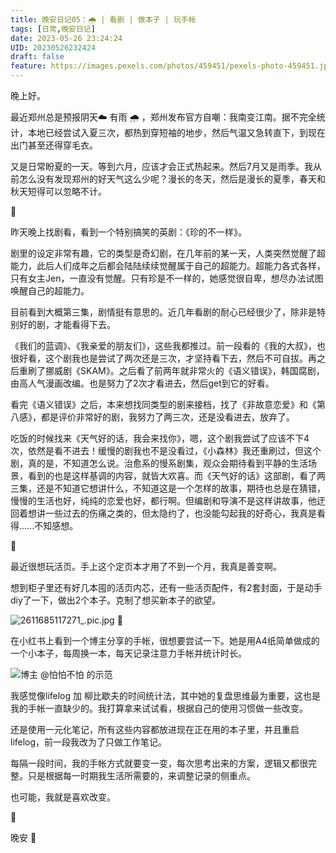 ```yaml
---
title: 晚安日记05：🌧 | 看剧 | 做本子 | 玩手帐
tags: [日常,晚安日记]
date: 2023-05-26 23:24:24
UID: 20230526232424
draft: false
feature: https://images.pexels.com/photos/459451/pexels-photo-459451.jpeg
---
```


晚上好。

最近郑州总是预报阴天☁️ 有雨 🌧 ，郑州发布官方自嘲：我南变江南。据不完全统计，本地已经尝试入夏三次，都热到穿短袖的地步，然后气温又急转直下，到现在出门甚至还得穿毛衣。

又是日常盼夏的一天。等到六月，应该才会正式热起来。然后7月又是雨季。我从前怎么没有发现郑州的好天气这么少呢？漫长的冬天，然后是漫长的夏季，春天和秋天短得可以忽略不计。

<!--more-->
🌲

昨天晚上找剧看，看到一个特别搞笑的英剧：《珍的不一样》。

剧里的设定非常有趣，它的类型是奇幻剧，在几年前的某一天，人类突然觉醒了超能力，此后人们成年之后都会陆陆续续觉醒属于自己的超能力。超能力各式各样，只有女主Jen，一直没有觉醒。只有珍是不一样的，她感觉很自卑，想尽办法试图唤醒自己的超能力。

目前看到大概第三集，剧情挺有意思的。近几年看剧的耐心已经很少了，除非是特别好的剧，才能看得下去。

《我们的蓝调》、《我亲爱的朋友们》，这些我都推过。前一段看的《我的大叔》，也很好看，这个剧我也是尝试了两次还是三次，才坚持看下去，然后不可自拔。再之后重刷了挪威剧《SKAM》。之后看了前两年就非常火的《语义错误》，韩国腐剧，由高人气漫画改编。也是努力了2次才看进去，然后get到它的好看。

看完《语义错误》之后，本来想找同类型的剧来接档，找了《非故意恋爱》和《第八感》，都是评价非常好的剧，我努力了两三次，还是没看进去，放弃了。

吃饭的时候找来《天气好的话，我会来找你》，嗯，这个剧我尝试了应该不下4次，依然是看不进去！缓慢的剧我也不是没看过，《小森林》我还重刷过，但这个剧，真的是，不知道怎么说。治愈系的慢系剧集，观众会期待看到平静的生活场景，看到的也是这样基调的内容，就皆大欢喜。而《天气好的话》这部剧，看了两三集，还是不知道它想讲什么，不知道这是一个怎样的故事，期待也总是在猜错，慢慢的生活也好，纯纯的恋爱也好，都行啊。但编剧和导演不是这样讲故事，他迂回着想讲一些过去的伤痛之类的，但太隐约了，也没能勾起我的好奇心，我真是看得......不知感想。

🌲

最近很想玩活页。手上这个定页本才用了不到一个月，我真是善变啊。

想到柜子里还有好几本囤的活页内芯，还有一些活页配件，有2套封面，于是动手diy了一下，做出2个本子。克制了想买新本子的欲望。

![2611685117271_.pic.jpg](https://s2.loli.net/2023/05/27/DsVdEYu5Caph2AH.jpg)
🌲

在小红书上看到一个博主分享的手帐，很想要尝试一下。她是用A4纸简单做成的一个小本子，每周换一本，每天记录注意力手帐并统计时长。

![博主 @怕怕不怕 的示范](https://s2.loli.net/2023/05/27/R1kJlw6oKgz7uWB.jpg)


我感觉像lifelog 加 柳比歇夫的时间统计法，其中她的复盘思维最为重要，这也是我的手帐一直缺少的。我打算拿来试试看，根据自己的使用习惯做一些改变。

还是使用一元化笔记，所有这些内容都放进现在正在用的本子里，并且重启lifelog，前一段我改为了只做工作笔记。

每隔一段时间，我的手帐方式就要变一变，每次思考出来的方案，逻辑又都很完整。只是根据每一时期我生活所需要的，来调整记录的侧重点。

也可能，我就是喜欢改变。

🌲

晚安 🌛